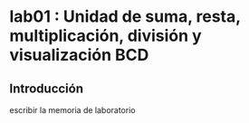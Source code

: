 # lab01 : Unidad de suma, resta, multiplicación, división y visualización BCD
## Introducción


escribir  la memoria de laboratorio 
